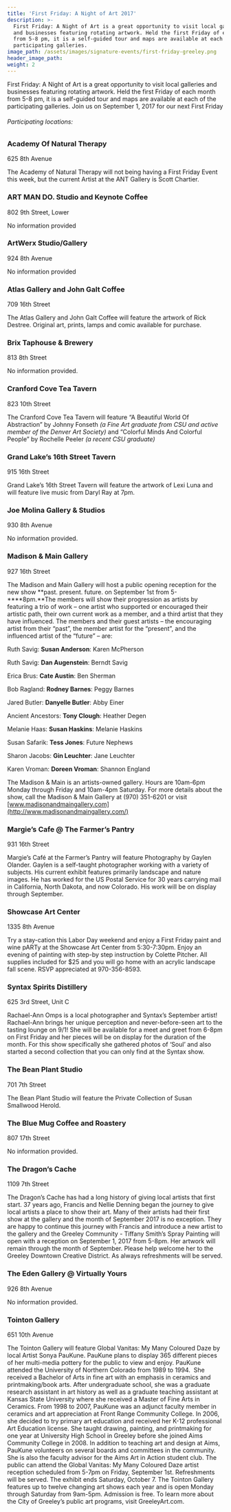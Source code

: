 ```yaml
---
title: 'First Friday: A Night of Art 2017'
description: >-
  First Friday: A Night of Art is a great opportunity to visit local galleries
  and businesses featuring rotating artwork. Held the first Friday of each month
  from 5-8 pm, it is a self-guided tour and maps are available at each of the
  participating galleries.
image_path: /assets/images/signature-events/first-friday-greeley.png
header_image_path:
weight: 2
---
```



First Friday: A Night of Art is a great opportunity to visit local galleries and businesses featuring rotating artwork. Held the first Friday of each month from 5-8 pm, it is a self-guided tour and maps are available at each of the participating galleries. Join us on September 1, 2017 for our next First Friday

###### *Participating locations:*

### Academy Of Natural Therapy

625 8th Avenue

The Academy of Natural Therapy will not being having a First Friday Event this week, but the current Artist at the ANT Gallery is Scott Chartier.

### ART MAN DO. Studio and Keynote Coffee

802 9th Street, Lower

No information provided

### ArtWerx Studio/Gallery

924 8th Avenue

No information provided

### Atlas Gallery and John Galt Coffee

709 16th Street

The Atlas Gallery and John Galt Coffee will feature the artwork of Rick Destree. Original art, prints, lamps and comic available for purchase.

### Brix Taphouse & Brewery

813 8th Street

No information provided.

### Cranford Cove Tea Tavern

823 10th Street

The Cranford Cove Tea Tavern will feature “A Beautiful World Of Abstraction” by Johnny Fonseth *(a Fine Art graduate from CSU and active member of the Denver Art Society)* and “Colorful Minds And Colorful People” by Rochelle Peeler *(a recent CSU graduate)*

### Grand Lake’s 16th Street Tavern

915 16th Street

Grand Lake’s 16th Street Tavern will feature the artwork of Lexi Luna and will feature live music from Daryl Ray at 7pm.

### Joe Molina Gallery & Studios

930 8th Avenue

No information provided.

### Madison & Main Gallery

927 16th Street

The Madison and Main Gallery will host a public opening reception for the new show **past. present. future. on September 1st from 5-****8pm.**The members will show their progression as artists by featuring a trio of work – one artist who supported or encouraged their artistic path, their own current work as a member, and a third artist that they have influenced. The members and their guest artists – the encouraging artist from their “past”, the member artist for the “present”, and the influenced artist of the “future” – are:

Ruth Savig: **Susan Anderson**: Karen McPherson

Ruth Savig: **Dan Augenstein**: Berndt Savig

Erica Brus: **Cate Austin**: Ben Sherman

Bob Ragland: **Rodney Barnes**: Peggy Barnes

Jared Butler: **Danyelle Butler**: Abby Einer

Ancient Ancestors: **Tony Clough**: Heather Degen

Melanie Haas: **Susan Haskins**: Melanie Haskins

Susan Safarik: **Tess Jones**: Future Nephews

Sharon Jacobs: **Gin Leuchter**: Jane Leuchter

Karen Vroman: **Doreen Vroman**: Shannon England

The Madison & Main is an artists-owned gallery. Hours are 10am-6pm Monday through Friday and 10am-4pm Saturday. For more details about the show, call the Madison & Main Gallery at (970) 351-6201 or visit [www.madisonandmaingallery.com](http://www.madisonandmaingallery.com/)

### Margie’s Cafe @ The Farmer’s Pantry

931 16th Street

Margie’s Caf&eacute; at the Farmer’s Pantry will feature Photography by Gaylen Olander. Gaylen is a self-taught photographer working with a variety of subjects. His current exhibit features primarily landscape and nature images. He has worked for the US Postal Service for 30 years carrying mail in California, North Dakota, and now Colorado. His work will be on display through September.

### Showcase Art Center

1335 8th Avenue

Try a stay-cation this Labor Day weekend and enjoy a First Friday paint and wine pARTy at the Showcase Art Center from 5:30-7:30pm. Enjoy an evening of painting with step-by step instruction by Colette Pitcher. All supplies included for $25 and you will go home with an acrylic landscape fall scene. RSVP appreciated at 970-356-8593.

### Syntax Spirits Distillery

625 3rd Street, Unit C

Rachael-Ann Omps is a local photographer and Syntax’s September artist! Rachael-Ann brings her unique perception and never-before-seen art to the tasting lounge on 9/1! She will be available for a meet and greet from 6-8pm on First Friday and her pieces will be on display for the duration of the month. For this show specifically she gathered photos of ‘Soul’ and also started a second collection that you can only find at the Syntax show.

### The Bean Plant Studio

701 7th Street

The Bean Plant Studio will feature the Private Collection of Susan Smallwood Herold.

### The Blue Mug Coffee and Roastery

807 17th Street

No information provided.

### The Dragon’s Cache

1109 7th Street

The Dragon’s Cache has had a long history of giving local artists that first start. 37 years ago, Francis and Nellie Denning began the journey to give local artists a place to show their art. Many of their artists had their first show at the gallery and the month of September 2017 is no exception. They are happy to continue this journey with Francis and introduce a new artist to the gallery and the Greeley Community - Tiffany Smith’s Spray Painting will open with a reception on September 1, 2017 from 5-8pm. Her artwork will remain through the month of September. Please help welcome her to the Greeley Downtown Creative District. As always refreshments will be served.

### The Eden Gallery @ Virtually Yours

926 8th Avenue

No information provided.

### Tointon Gallery

651 10th Avenue

The Tointon Gallery will feature Global Vanitas: My Many Coloured Daze by local Artist Sonya PauKune. PauKune plans to display 365 different pieces of her multi-media pottery for the public to view and enjoy. PauKune attended the University of Northern Colorado from 1989 to 1994. &nbsp;She received a Bachelor of Arts in fine art with an emphasis in ceramics and printmaking/book arts. After undergraduate school, she was a graduate research assistant in art history as well as a graduate teaching assistant at Kansas State University where she received a Master of Fine Arts in Ceramics. From 1998 to 2007, PauKune was an adjunct faculty member in ceramics and art appreciation at Front Range Community College. In 2006, she decided to try primary art education and received her K-12 professional Art Education license. She taught drawing, painting, and printmaking for one year at University High School in Greeley before she joined Aims Community College in 2008. In addition to teaching art and design at Aims, PauKune volunteers on several boards and committees in the community. She is also the faculty advisor for the Aims Art in Action student club. The public can attend the Global Vanitas: My Many Coloured Daze artist reception scheduled from 5-7pm on Friday, September 1st. Refreshments will be served. The exhibit ends Saturday, October 7. The Tointon Gallery features up to twelve changing art shows each year and is open Monday through Saturday from 9am-5pm. Admission is free. To learn more about the City of Greeley’s public art programs, visit GreeleyArt.com.